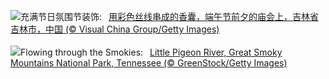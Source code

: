 ![](https://www.bing.com/th?id=OHR.DuanwuFestivalY25_ZH-CN7343005503_UHD.jpg&w=1000)充满节日氛围节装饰:&nbsp;&ensp;[用彩色丝线串成的香囊，端午节前夕的庙会上，吉林省吉林市，中国 (© Visual China Group/Getty Images)](https://www.bing.com/th?id=OHR.DuanwuFestivalY25_ZH-CN7343005503_UHD.jpg)
<br><br/>
![](https://www.bing.com/th?id=OHR.LittlePigeonRiver_EN-US1765916005_UHD.jpg&w=1000)Flowing through the Smokies:&nbsp;&ensp;[Little Pigeon River, Great Smoky Mountains National Park, Tennessee (© GreenStock/Getty Images)](https://www.bing.com/th?id=OHR.LittlePigeonRiver_EN-US1765916005_UHD.jpg)
<br><br/>
